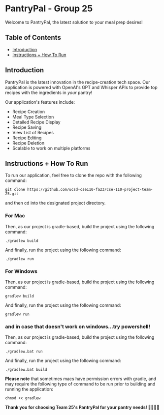 # PantryPal - Group 25

Welcome to PantryPal, the latest solution to your meal prep desires!

## Table of Contents
  - [Introduction](#introduction)
  - [Instructions + How To Run](#instructions--how-to-run)

## Introduction

PantryPal is the latest innovation in the recipe-creation tech space. Our application is powered with OpenAI's GPT and Whisper APIs to provide top recipes with the ingredients in _your_ pantry! 

Our application's features include:

- Recipe Creation
- Meal Type Selection
- Detailed Recipe Display
- Recipe Saving
- View List of Recipes
- Recipe Editing
- Recipe Deletion
- Scalable to work on multiple platforms

## Instructions + How To Run

To run our application, feel free to clone the repo with the following command:
```
git clone https://github.com/ucsd-cse110-fa23/cse-110-project-team-25.git
```
and then cd into the designated project directory. 

### For Mac

Then, as our project is gradle-based, build the project using the following command:
```
./gradlew build
```
And finally, run the project using the following command:
```
./gradlew run
```

### For Windows

Then, as our project is gradle-based, build the project using the following command:
```
gradlew build
```
And finally, run the project using the following command:
```
gradlew run
```

### and in case that doesn't work on windows...try powershell! 
Then, as our project is gradle-based, build the project using the following command:
```
./gradlew.bat run
```
And finally, run the project using the following command:
```
./gradlew.bat build
```

**Please note** that sometimes macs have permission errors with gradle, and may require the following type of command to be run prior to building and running the application:
```
chmod +x gradlew
```

**Thank you for choosing Team 25's PantryPal for your pantry needs! 🧑‍🍳🍳💅**

